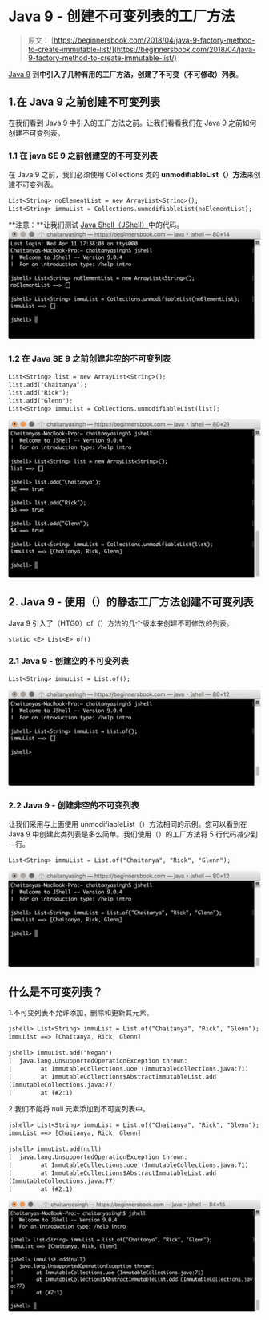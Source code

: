 # Java 9 - 创建不可变列表的工厂方法

> 原文： [https://beginnersbook.com/2018/04/java-9-factory-method-to-create-immutable-list/](https://beginnersbook.com/2018/04/java-9-factory-method-to-create-immutable-list/)

[Java 9](https://beginnersbook.com/2018/04/java-9-features-with-examples/) 到**中引入了几种有用的工厂方法，创建了不可变（不可修改）列表**。

## 1.在 Java 9 之前创建不可变列表

在我们看到 Java 9 中引入的工厂方法之前。让我们看看我们在 Java 9 之前如何创建不可变列表。

### 1.1 在 java SE 9 之前创建空的不可变列表

在 Java 9 之前，我们必须使用 Collections 类的 **unmodifiableList（）方法**来创建不可变列表。

```
List<String> noElementList = new ArrayList<String>();
List<String> immuList = Collections.unmodifiableList(noElementList);
```

**注意：**让我们测试 [Java Shell（JShell）](https://beginnersbook.com/2018/04/java-9-jshell-repl/)中的代码。
![Creating immutable list before Java 9](img/91bfaa8ca4d654bf34f198bce17eb113.jpg)

### 1.2 在 Java SE 9 之前创建非空的不可变列表

```
List<String> list = new ArrayList<String>();
list.add("Chaitanya");
list.add("Rick");
list.add("Glenn");
List<String> immuList = Collections.unmodifiableList(list);
```

![Non Empty Immutable List Prior to Java SE 9](img/032eda4155d4c15c13cb6a1619fd7f6c.jpg)

## 2\. Java 9 - 使用（）的静态工厂方法创建不可变列表

Java 9 引入了（HTG0）of（）方法的几个版本来创建不可修改的列表。

```
static <E> List<E> of()
```

### 2.1 Java 9 - 创建空的不可变列表

```
List<String> immuList = List.of();
```

![Java 9 Creating Empty List using of() method](img/4d42f08f601c00603c55a71298c9134d.jpg)

### 2.2 Java 9 - 创建非空的不可变列表

让我们采用与上面使用 unmodifiableList（）方法相同的示例。您可以看到在 Java 9 中创建此类列表是多么简单。我们使用（）的工厂方法将 5 行代码减少到一行。

```
List<String> immuList = List.of("Chaitanya", "Rick", "Glenn");
```

![Java 9 creating non empty immutable list](img/593985b75f0975151d9f3a0ee0c77908.jpg)

## 什么是不可变列表？

1.不可变列表不允许添加，删除和更新其元素。

```
jshell> List<String> immuList = List.of("Chaitanya", "Rick", "Glenn");
immuList ==> [Chaitanya, Rick, Glenn]

jshell> immuList.add("Negan")
|  java.lang.UnsupportedOperationException thrown: 
|        at ImmutableCollections.uoe (ImmutableCollections.java:71)
|        at ImmutableCollections$AbstractImmutableList.add 
(ImmutableCollections.java:77)
|        at (#2:1)
```

2.我们不能将 null 元素添加到不可变列表中。

```
jshell> List<String> immuList = List.of("Chaitanya", "Rick", "Glenn");
immuList ==> [Chaitanya, Rick, Glenn]

jshell> immuList.add(null)
|  java.lang.UnsupportedOperationException thrown: 
|        at ImmutableCollections.uoe (ImmutableCollections.java:71)
|        at ImmutableCollections$AbstractImmutableList.add 
(ImmutableCollections.java:77)
|        at (#2:1)
```

![UnsupportedOperationException while adding null element to an immutable list](img/39b914d1e86edd2e29d5eddc4cb8837e.jpg)